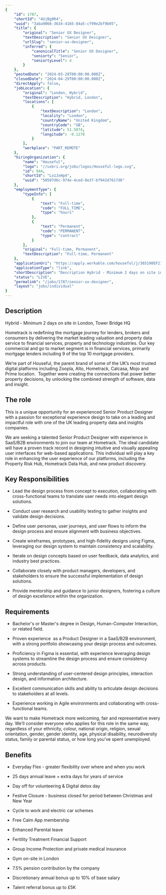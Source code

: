 ```yaml
---
{
	"id": 1787,
	"shortId": "4UjBg9R4",
	"uuid": "3aba9066-3634-4165-84a5-cf99e2bf9b05",
	"title": {
		"original": "Senior UX Designer",
		"textDescription": "Senior UX Designer",
		"urlSlug": "senior-ux-designer",
		"inferred": {
			"canonicalTitle": "Senior UX Designer",
			"seniorty": "Senior",
			"seniortyLevel": 4
		}
	},
	"postedDate": "2024-03-28T00:00:00.000Z",
	"closedDate": "2024-04-29T00:00:00.000Z",
	"directApply": false,
	"jobLocation": {
		"original": "London, Hybrid",
		"textDescription": "Hybrid, London",
		"locations": [
			{
				"textDescription": "London",
				"locality": "London",
				"countryName": "United Kingdom",
				"countryCode": "GB",
				"latitude": 51.5074,
				"longitude": -0.1278
			}
		],
		"workplace": "PART_REMOTE"
	},
	"hiringOrganization": {
		"name": "Houseful",
		"logo": "//uxbri.org/jobs/logos/Houseful-logo.svg",
		"id": 944,
		"shortId": "Lo1JxHp4",
		"uuid": "50507d6c-974e-4ced-8e37-bf942d7617d6"
	},
	"employmentType": {
		"typeInfo": [
			{
				"text": "Full-time",
				"code": "FULL_TIME",
				"type": "hours"
			},
			{
				"text": "Permanent",
				"code": "PERMANENT",
				"type": "contract"
			}
		],
		"original": "Full-time, Permanent",
		"textDescription": "Full-time, Permanent"
	},
	"applicationUri": "https://apply.workable.com/houseful/j/365190EF21/apply/",
	"applicationType": "link",
	"shortDescription": "Description Hybrid - Minimum 2 days on site in London, Tower Bridge HQ Hometrack is redefining the mortgage journey for lenders, brokers and consumers by delivering the market leading valuation and",
	"status": "LIVE",
	"permalink": "/jobs/1787/senior-ux-designer",
	"layout": "jobs/individual"
}
---
```

<h2>Description</h2><p>Hybrid - Minimum 2 days on site in London, Tower Bridge HQ</p><p>Hometrack is redefining the mortgage journey for lenders, brokers and consumers by delivering the market leading valuation and property data service to financial services, property and technology industries. Our key commercial and go to market segment is in financial services, primarily mortgage lenders including 9 of the top 10 mortgage providers.</p><p>We’re part of Houseful, the parent brand of some of the UK’s most trusted digital platforms including Zoopla, Alto, Hometrack, Calcasa, Mojo and Prime location.&nbsp; Together were creating the connections that power better property decisions, by unlocking the combined strength of software, data and insight.</p><h2>The role</h2><p>This is a unique opportunity for an experienced Senior Product Designer with a passion for exceptional experience design to take on a leading and impactful role with one of the UK leading property data and insights companies.&nbsp;</p><p>We are seeking a talented Senior Product Designer with experience in SaaS/B2B environments to join our team at Hometrack. The ideal candidate will have a proven track record in designing intuitive and visually appealing user interfaces for web-based applications. This individual will play a key role in enhancing the user experience of our platforms, including the Property Risk Hub, Hometrack Data Hub, and new product discovery.&nbsp;</p><h2>Key Responsibilities</h2><ul><li><p>Lead the design process from concept to execution, collaborating with cross-functional teams to translate user needs into elegant design solutions.</p></li><li><p>Conduct user research and usability testing to gather insights and validate design decisions.</p></li><li><p>Define user personas, user journeys, and user flows to inform the design process and ensure alignment with business objectives.</p></li><li><p>Create wireframes, prototypes, and high-fidelity designs using Figma, leveraging our design system to maintain consistency and scalability.</p></li><li><p>Iterate on design concepts based on user feedback, data analytics, and industry best practices.</p></li><li><p>Collaborate closely with product managers, developers, and stakeholders to ensure the successful implementation of design solutions.</p></li><li><p>Provide mentorship and guidance to junior designers, fostering a culture of design excellence within the organization.</p></li></ul><h2>Requirements</h2><ul><li><p>Bachelor's or Master's degree in Design, Human-Computer Interaction, or related field.</p></li><li><p>Proven experience&nbsp; as a Product Designer in a SaaS/B2B environment, with a strong portfolio showcasing your design process and outcomes.</p></li><li><p>Proficiency in Figma is essential, with experience leveraging design systems to streamline the design process and ensure consistency across products.</p></li><li><p>Strong understanding of user-centered design principles, interaction design, and information architecture.</p></li><li><p>Excellent communication skills and ability to articulate design decisions to stakeholders at all levels.</p></li><li><p>Experience working in Agile environments and collaborating with cross-functional teams.</p></li></ul><p>We want to make Hometrack more welcoming, fair and representative every day. We’ll consider everyone who applies for this role in the same way, regardless of your ethnicity, colour, national origin, religion, sexual orientation, gender, gender identity, age, physical disability, neurodiversity status, family or parental status, or how long you’ve spent unemployed.</p><h2>Benefits</h2><ul><li><p>Everyday Flex - greater flexibility over where and when you work</p></li><li><p>25 days annual leave + extra days for years of service</p></li><li><p>Day off for volunteering &amp; Digital detox day</p></li><li><p>Festive Closure - business closed for period between Christmas and New Year</p></li><li><p>Cycle to work and electric car schemes</p></li><li><p>Free Calm App membership</p></li><li><p>Enhanced Parental leave</p></li><li><p>Fertility Treatment Financial Support</p></li><li><p>Group Income Protection and private medical insurance</p></li><li><p>Gym on-site in London</p></li><li><p>7.5% pension contribution by the company</p></li><li><p>Discretionary annual bonus up to 10% of base salary</p></li><li><p>Talent referral bonus up to £5K</p></li></ul>
